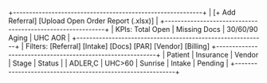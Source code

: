+-----------------------------------------------------------+
| [+ Add Referral] [Upload Open Order Report (.xlsx)] |
+-----------------------------------------------------------+
| KPIs: Total Open | Missing Docs | 30/60/90 Aging | UHC AOR |
+-----------------------------------------------------------+
| Filters: [Referral] [Intake] [Docs] [PAR] [Vendor] [Billing]
+-----------------------------------------------------------+
| Patient | Insurance | Vendor | Stage | Status |
| ADLER,C | UHC>60 | Sunrise | Intake | Pending |
+-----------------------------------------------------------+
